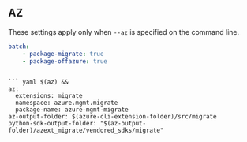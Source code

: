 ## AZ

These settings apply only when `--az` is specified on the command line.
``` yaml $(az)
batch:
    - package-migrate: true
    - package-offazure: true
```
```

``` yaml $(az) && 
az:
  extensions: migrate
  namespace: azure.mgmt.migrate
  package-name: azure-mgmt-migrate
az-output-folder: $(azure-cli-extension-folder)/src/migrate
python-sdk-output-folder: "$(az-output-folder)/azext_migrate/vendored_sdks/migrate"
```
